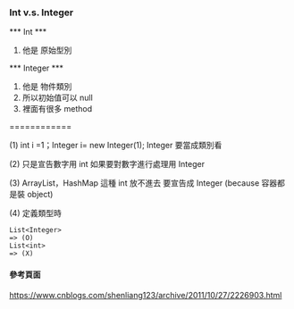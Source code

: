 ### Int v.s. Integer ###

*** Int ***

1. 他是 原始型別


*** Integer ***

1. 他是 物件類別
2. 所以初始值可以 null
3. 裡面有很多 method


============

(1) 
int i =1；Integer i= new Integer(1);
Integer 要當成類別看

(2)
只是宣告數字用 int
如果要對數字進行處理用 Integer

(3)
ArrayList，HashMap 這種 int 放不進去
要宣告成 Integer
(because 容器都是裝 object)

(4) 
定義類型時

    List<Integer> 
    => (O)
    List<int>
    => (X)

#### 參考頁面 ####

https://www.cnblogs.com/shenliang123/archive/2011/10/27/2226903.html